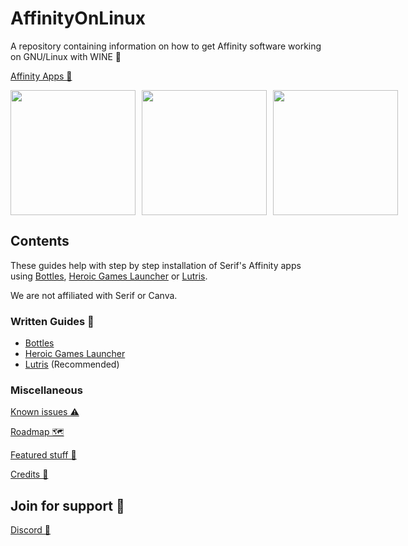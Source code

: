 # AffinityOnLinux

A repository containing information on how to get Affinity software working on GNU/Linux with WINE 🐧

[Affinity Apps 📢](https://affinity.serif.com)

<div style="display: flex; gap: 10px; align-items: center;">
  <img src="/Assets/Icons/Photo.svg" width="200"/>
  <img src="/Assets/Icons/Designer.svg" width="200"/>
  <img src="/Assets/Icons/Publisher.svg" width="200"/>
</div>

## Contents

These guides help with step by step installation of Serif's Affinity apps using [Bottles](https://usebottles.com/), [Heroic Games Launcher](https://heroicgameslauncher.com/) or [Lutris](https://lutris.net/).

We are not affiliated with Serif or Canva.

### Written Guides 📕
- [Bottles](./Guides/Bottles/Guide.md)
- [Heroic Games Launcher](./Guides/Heroic/Guide.md)
- [Lutris](./Guides/Lutris/Guide.md) (Recommended)

### Miscellaneous 

[Known issues ⚠️](/Known-issues.md)

[Roadmap 🗺️](/Roadmap.md)

[Featured stuff 🎨](/Featured/FEATURED-1.MD)

[Credits 📜 ](/Credits.md)

## Join for support 🤝

[Discord 💬](https://discord.gg/t5V9ecpJWZ)
